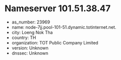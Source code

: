 # Nameserver 101.51.38.47

* as_number: 23969
* name: node-7jj.pool-101-51.dynamic.totinternet.net.
* city: Loeng Nok Tha
* country: TH
* organization: TOT Public Company Limited
* version: Unknown
* dnssec: Unknown
